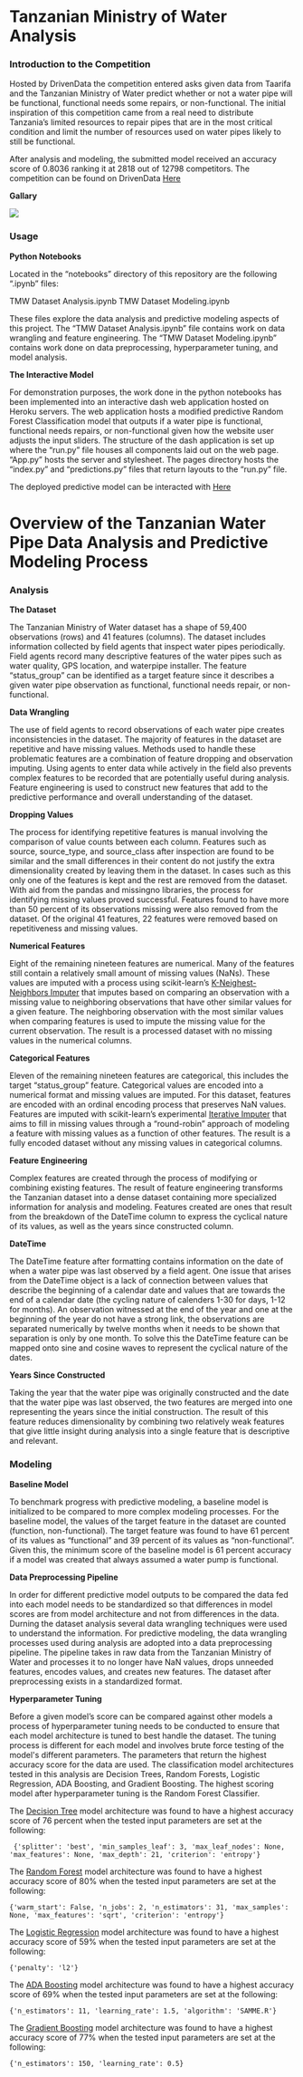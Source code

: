 # Tanzanian Ministry of Water Analysis

### Introduction to the Competition

Hosted by DrivenData the competition entered asks given data from Taarifa and the Tanzanian Ministry of Water predict whether or not a water pipe will be functional, functional needs some repairs, or non-functional. The initial inspiration of this competition came from a real need to distribute Tanzania’s limited resources to repair pipes that are in the most critical condition and limit the number of resources used on water pipes likely to still be functional.

After analysis and modeling, the submitted model received an accuracy score of 0.8036 ranking it at 2818 out of 12798 competitors. The competition can be found on DrivenData [Here](https://www.drivendata.org/competitions/7/pump-it-up-data-mining-the-water-table/)

**Gallary**

![](assets/img/gallery.png)

### Usage

**Python Notebooks**

Located in the “notebooks” directory of this repository are the following “.ipynb” files:

TMW Dataset Analysis.ipynb
TMW Dataset Modeling.ipynb

These files explore the data analysis and predictive modeling aspects of this project. The “TMW Dataset Analysis.ipynb” file contains work on data wrangling and feature engineering. The “TMW Dataset Modeling.ipynb” contains work done on data preprocessing, hyperparameter tuning, and model analysis.

**The Interactive Model**

For demonstration purposes, the work done in the python notebooks has been implemented into an interactive dash web application hosted on Heroku servers. The web application hosts a modified predictive Random Forest Classification model that outputs if a water pipe is functional, functional needs repairs, or non-functional given how the website user adjusts the input sliders. The structure of the dash application is set up where the “run.py” file houses all components laid out on the web page. “App.py” hosts the server and stylesheet. The pages directory hosts the “index.py” and “predictions.py” files that return layouts to the “run.py” file.

The deployed predictive model can be interacted with [Here](https://tanzanian-waterpipe-analysis.herokuapp.com/)

# Overview of the Tanzanian Water Pipe Data Analysis and Predictive Modeling Process

### Analysis

**The Dataset**

The Tanzanian Ministry of Water dataset has a shape of 59,400 observations (rows) and 41 features (columns). The dataset includes information collected by field agents that inspect water pipes periodically. Field agents record many descriptive features of the water pipes such as water quality, GPS location, and waterpipe installer. The feature “status_group” can be identified as a target feature since it describes a given water pipe observation as functional, functional needs repair, or non-functional. 

**Data Wrangling**

The use of field agents to record observations of each water pipe creates inconsistencies in the dataset. The majority of features in the dataset are repetitive and have missing values. Methods used to handle these problematic features are a combination of feature dropping and observation imputing. Using agents to enter data while actively in the field also prevents complex features to be recorded that are potentially useful during analysis. Feature engineering is used to construct new features that add to the predictive performance and overall understanding of the dataset.

**Dropping Values**

The process for identifying repetitive features is manual involving the comparison of value counts between each column. Features such as source, source_type, and source_class after inspection are found to be similar and the small differences in their content do not justify the extra dimensionality created by leaving them in the dataset. In cases such as this only one of the features is kept and the rest are removed from the dataset. With aid from the pandas and missingno libraries, the process for identifying missing values proved successful. Features found to have more than 50 percent of its observations missing were also removed from the dataset. Of the original 41 features, 22 features were removed based on repetitiveness and missing values.

**Numerical Features**

Eight of the remaining nineteen features are numerical. Many of the features still contain a relatively small amount of missing values (NaNs). These values are imputed with a process using scikit-learn’s [K-Neighest-Neighbors Imputer](https://scikit-learn.org/stable/modules/generated/sklearn.impute.KNNImputer.html) that imputes based on comparing an observation with a missing value to neighboring observations that have other similar values for a given feature. The neighboring observation with the most similar values when comparing features is used to impute the missing value for the current observation. The result is a processed dataset with no missing values in the numerical columns.

**Categorical Features**

Eleven of the remaining nineteen features are categorical, this includes the target “status_group” feature. Categorical values are encoded into a numerical format and missing values are imputed. For this dataset, features are encoded with an ordinal encoding process that preserves NaN values. Features are imputed with scikit-learn’s experimental [Iterative Imputer](https://scikit-learn.org/stable/modules/generated/sklearn.impute.IterativeImputer.html) that aims to fill in missing values through a “round-robin” approach of modeling a feature with missing values as a function of other features. The result is a fully encoded dataset without any missing values in categorical columns.

**Feature Engineering**

Complex features are created through the process of modifying or combining existing features. The result of feature engineering transforms the Tanzanian dataset into a dense dataset containing more specialized information for analysis and modeling. Features created are ones that result from the breakdown of the DateTime column to express the cyclical nature of its values, as well as the years since constructed column.

**DateTime**

The DateTime feature after formatting contains information on the date of when a water pipe was last observed by a field agent. One issue that arises from the DateTime object is a lack of connection between values that describe the beginning of a calendar date and values that are towards the end of a calendar date (the cycling nature of calenders 1-30 for days, 1-12 for months). An observation witnessed at the end of the year and one at the beginning of the year do not have a strong link, the observations are separated numerically by twelve months when it needs to be shown that separation is only by one month. To solve this the DateTime feature can be mapped onto sine and cosine waves to represent the cyclical nature of the dates.

**Years Since Constructed**

Taking the year that the water pipe was originally constructed and the date that the water pipe was last observed, the two features are merged into one representing the years since the initial construction. The result of this feature reduces dimensionality by combining two relatively weak features that give little insight during analysis into a single feature that is descriptive and relevant.

### Modeling

**Baseline Model**

To benchmark progress with predictive modeling, a baseline model is initialized to be compared to more complex modeling processes. For the baseline model, the values of the target feature in the dataset are counted (function, non-functional). The target feature was found to have 61 percent of its values as “functional” and 39 percent of its values as “non-functional”. Given this, the minimum score of the baseline model is 61 percent accuracy if a model was created that always assumed a water pump is functional.

**Data Preprocessing Pipeline**

In order for different predictive model outputs to be compared the data fed into each model needs to be standardized so that differences in model scores are from model architecture and not from differences in the data. Durning the dataset analysis several data wrangling techniques were used to understand the information. For predictive modeling, the data wrangling processes used during analysis are adopted into a data preprocessing pipeline. The pipeline takes in raw data from the Tanzanian Ministry of Water and processes it to no longer have NaN values, drops unneeded features, encodes values, and creates new features. The dataset after preprocessing exists in a standardized format.

**Hyperparameter Tuning**

Before a given model’s score can be compared against other models a process of hyperparameter tuning needs to be conducted to ensure that each model architecture is tuned to best handle the dataset. The tuning process is different for each model and involves brute force testing of the model's different parameters. The parameters that return the highest accuracy score for the data are used. The classification model architectures tested in this analysis are Decision Trees, Random Forests, Logistic Regression, ADA Boosting, and Gradient Boosting. The highest scoring model after hyperparameter tuning is the Random Forest Classifier.

The [Decision Tree](https://scikit-learn.org/stable/modules/tree.html) model architecture was found to have a highest accuracy score of 76 percent when the tested input parameters are set at the following:

```
 {'splitter': 'best', 'min_samples_leaf': 3, 'max_leaf_nodes': None, 'max_features': None, 'max_depth': 21, 'criterion': 'entropy'}
```

The [Random Forest](https://scikit-learn.org/stable/modules/generated/sklearn.ensemble.RandomForestClassifier.html) model architecture was found to have a highest accuracy score of 80% when the tested input parameters are set at the following:

```
{'warm_start': False, 'n_jobs': 2, 'n_estimators': 31, 'max_samples': None, 'max_features': 'sqrt', 'criterion': 'entropy'}
```

The [Logistic Regression](https://scikit-learn.org/stable/modules/generated/sklearn.linear_model.LogisticRegression.html) model architecture was found to have a highest accuracy score of 59% when the tested input parameters are set at the following:

```
{'penalty': 'l2'}
```

The [ADA Boosting](https://scikit-learn.org/stable/modules/generated/sklearn.ensemble.AdaBoostClassifier.html) model architecture was found to have a highest accuracy score of 69% when the tested input parameters are set at the following:

```
{'n_estimators': 11, 'learning_rate': 1.5, 'algorithm': 'SAMME.R'}
```

The [Gradient Boosting](https://scikit-learn.org/stable/modules/generated/sklearn.ensemble.GradientBoostingClassifier.html) model architecture was found to have a highest accuracy score of 77% when the tested input parameters are set at the following:

```
{'n_estimators': 150, 'learning_rate': 0.5}
```
